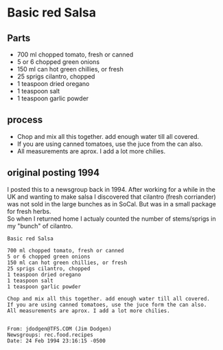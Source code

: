 # Basic red Salsa
## Parts
 - 700 ml chopped tomato, fresh or canned
 - 5 or 6 chopped green onions 
 - 150 ml can hot green chillies, or fresh
 - 25 sprigs cilantro, chopped
 - 1 teaspoon dried oregano
 - 1 teaspoon salt
 - 1 teaspoon garlic powder

## process
 - Chop and mix all this together. add enough water till all covered.
 - If you are using canned tomatoes, use the juce from the can also.
 - All measurements are aprox. I add a lot more chilies. 

## original posting 1994 
I posted this to a newsgroup back in 1994. After working for a while in the UK and wanting
to make salsa I discovered that cilantro (fresh corriander) was not sold in
the large bunches as in SoCal. But was in a small package for fresh herbs.  
So when I returned home I actualy counted the number of stems/sprigs in my "bunch" of cilantro.

```
Basic red Salsa

700 ml chopped tomato, fresh or canned
5 or 6 chopped green onions 
150 ml can hot green chillies, or fresh
25 sprigs cilantro, chopped
1 teaspoon dried oregano
1 teaspoon salt
1 teaspoon garlic powder

Chop and mix all this together. add enough water till all covered.
If you are using canned tomatoes, use the juce form the can also.
All measurements are aprox. I add a lot more chilies. 


From: jdodgen@TFS.COM (Jim Dodgen)
Newsgroups: rec.food.recipes
Date: 24 Feb 1994 23:16:15 -0500
```


